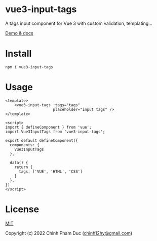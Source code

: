 # vue3-input-tags

A tags input component for Vue 3 with custom validation, templating...

[Demo & docs ](https://vue3-input-tags.netlify.app)
# Install

```
npm i vue3-input-tags
```

# Usage

```vue
<template>
    <vue3-input-tags :tags="tags"
                     placeholder="input tags" />
</template>
```

```vue
<script>
import { defineComponent } from 'vue';
import Vue3InputTags from 'vue3-input-tags';

export default defineComponent({
  components: {
    Vue3InputTags
  },
  
  data() {
    return {
      tags: ['VUE', 'HTML', 'CSS']
    }
  },
})
</script>
```

# License

[MIT](https://opensource.org/licenses/MIT)

Copyright (c) 2022 Chinh Pham Duc (chinh12hy@gmail.com)

